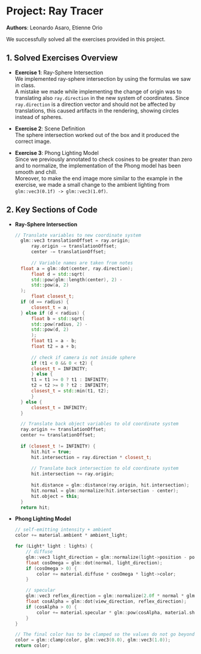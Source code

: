 # Project: Ray Tracer

**Authors**: Leonardo Asaro, Etienne Orio

We successfully solved all the exercises provided in this project.

## 1. Solved Exercises Overview

- **Exercise 1**: Ray-Sphere Intersection  
  We implemented ray-sphere intersection by using the formulas we saw in class.  
  A mistake we made while implementing the change of origin was to translating also `ray.direction` in the new system of coordinates. Since `ray.direction` is a direction vector and should not be affected by translations, this caused artifacts in the rendering, showing circles instead of spheres.

- **Exercise 2**: Scene Definition  
  The sphere intersection worked out of the box and it produced the correct image.

- **Exercise 3**: Phong Lighting Model  
  Since we previously annotated to check cosines to be greater than zero and to normalize, the implementation of the Phong model has been smooth and chill.  
  Moreover, to make the end image more similar to the example in the exercise, we made a small change to the ambient lighting from `glm::vec3(0.1f) -> glm::vec3(1.0f)`.

## 2. Key Sections of Code

- **Ray-Sphere Intersection**

  ```cpp
  // Translate variables to new coordinate system  
    glm::vec3 translationOffset = ray.origin;  
        ray.origin -= translationOffset;  
        center -= translationOffset;  
    
        // Variable names are taken from notes  
    float a = glm::dot(center, ray.direction);  
        float d = std::sqrt(  
        std::pow(glm::length(center), 2) -  
        std::pow(a, 2)  
    );  
        float closest_t;  
    if (d == radius) {  
        closest_t = a;  
    } else if (d < radius) {  
        float b = std::sqrt(  
        std::pow(radius, 2) -  
        std::pow(d, 2)  
        );  
        float t1 = a - b;  
        float t2 = a + b;  
    
        // check if camera is not inside sphere  
        if (t1 < 0 && 0 < t2) {  
        closest_t = INFINITY;  
        } else {  
        t1 = t1 >= 0 ? t1 : INFINITY;  
        t2 = t2 >= 0 ? t2 : INFINITY;  
        closest_t = std::min(t1, t2);  
        }  
    } else {  
        closest_t = INFINITY;  
    }  
  
    // Translate back object variables to old coordinate system  
    ray.origin += translationOffset;  
    center += translationOffset;  
    
    if (closest_t != INFINITY) {  
        hit.hit = true;  
        hit.intersection = ray.direction * closest_t;  
    
        // Translate back intersection to old coordinate system  
        hit.intersection += ray.origin;  
    
        hit.distance = glm::distance(ray.origin, hit.intersection);  
        hit.normal = glm::normalize(hit.intersection - center);  
        hit.object = this;  
    }  
    return hit;
    ```

- **Phong Lighting Model**

    ```cpp
    // self-emitting intensity + ambient  
    color += material.ambient * ambient_light;  
    
    for (Light* light : lights) {  
        // diffuse  
        glm::vec3 light_direction = glm::normalize(light->position - point);  
        float cosOmega = glm::dot(normal, light_direction);  
        if (cosOmega > 0) {  
            color += material.diffuse * cosOmega * light->color;  
        }  
    
        // specular  
        glm::vec3 reflex_direction = glm::normalize(2.0f * normal * glm::dot(normal, light_direction) - light_direction);  
        float cosAlpha = glm::dot(view_direction, reflex_direction);  
        if (cosAlpha > 0) {  
            color += material.specular * glm::pow(cosAlpha, material.shininess) * light->color;  
        }  
    }  
    
    // The final color has to be clamped so the values do not go beyond 0 and 1.  
    color = glm::clamp(color, glm::vec3(0.0), glm::vec3(1.0));  
    return color;
    ```
